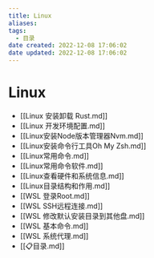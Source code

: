 ```yaml
---
title: Linux
aliases:
tags:
  - 目录
date created: 2022-12-08 17:06:02
date updated: 2022-12-08 17:06:02
---
```


# Linux

- [[Linux 安装卸载 Rust.md]]
- [[Linux 开发环境配置.md]]
- [[Linux安装Node版本管理器Nvm.md]]
- [[Linux安装命令行工具Oh My Zsh.md]]
- [[Linux常用命令.md]]
- [[Linux常用命令软件.md]]
- [[Linux查看硬件和系统信息.md]]
- [[Linux目录结构和作用.md]]
- [[WSL  登录Root.md]]
- [[WSL SSH远程连接.md]]
- [[WSL 修改默认安装目录到其他盘.md]]
- [[WSL 基本命令.md]]
- [[WSL 系统代理.md]]
- [[📋目录.md]]
